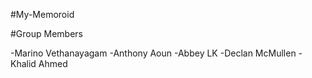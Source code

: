 #My-Memoroid

#Group Members

-Marino Vethanayagam
-Anthony Aoun
-Abbey LK
-Declan McMullen
-Khalid Ahmed


